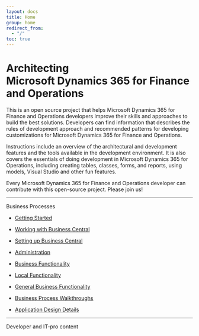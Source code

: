 ```yaml
---
layout: docs
title: Home
group: home
redirect_from:
  - "/"
toc: true
---
```


# Architecting </br> Microsoft Dynamics 365 for Finance and Operations

This is an open source project that helps Microsoft Dynamics 365 for Finance and Operations developers improve their skills and approaches to build the best solutions. Developers can find information that describes the rules of development approach and recommended patterns for developing customizations for Microsoft Dynamics 365 for Finance and Operations.

Instructions include an overview of the architectural and development features and the tools available in the development environment. It is also covers the essentials of doing development in Microsoft Dynamics 365 for Operations, including creating tables, classes, forms, and reports, using models, Visual Studio and other fun features.

Every Microsoft Dynamics 365 for Finance and Operations developer can contribute with this open-source project. Please join us!

---

<div class="row">
<div class="col-6 font-weight-bold">
	Business Processes
</div>
<div class="col-6">

- [Getting Started](https://zakharov.com)

- [Working with Business Central](https://zakharov.com)

- [Setting up Business Central](https://zakharov.com)

- [Administration](https://zakharov.com)

- [Business Functionality](https://zakharov.com)

- [Local Functionality](https://zakharov.com)

- [General Business Functionality](https://zakharov.com)

- [Business Process Walkthroughs](https://zakharov.com)

- [Application Design Details](https://zakharov.com)

</div>
</div>

---

<div class="row">
<div class="col-6 font-weight-bold">
	Developer and IT-pro content
</div>
</div>
